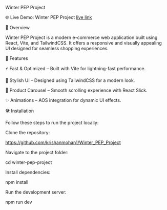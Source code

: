 Winter PEP Project

🌐 Live Demo: Winter PEP Project      [live link](https://winter-pep-project.vercel.app/)

📌 Overview

Winter PEP Project is a modern e-commerce web application built using React, Vite, and TailwindCSS. It offers a responsive and visually appealing UI designed for seamless shopping experiences.

🚀 Features

⚡ Fast & Optimized – Built with Vite for lightning-fast performance.

🎨 Stylish UI – Designed using TailwindCSS for a modern look.

🛒 Product Carousel – Smooth scrolling experience with React Slick.

✨ Animations – AOS integration for dynamic UI effects.

🛠️ Installation

Follow these steps to run the project locally:

Clone the repository:

https://github.com/krishanmohan1/Winter_PEP_Project

Navigate to the project folder:

cd winter-pep-project

Install dependencies:

npm install

Run the development server:

npm run dev

